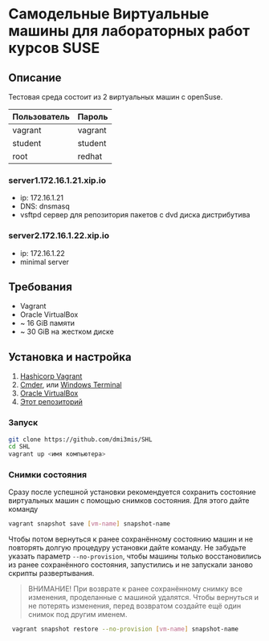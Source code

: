 # Самодельные Виртуальные машины для лабораторных работ курсов SUSE

## Описание

Тестовая среда состоит из 2 виртуальных машин с openSuse.

Пользователь    | Пароль
----------------|--------
vagrant         | vagrant
student         | student
root            | redhat

### server1.172.16.1.21.xip.io

* ip: 172.16.1.21
* DNS: dnsmasq 
* vsftpd сервер для репозитория пакетов с dvd диска дистрибутива


### server2.172.16.1.22.xip.io

* ip: 172.16.1.22
* minimal server

## Требования

* Vagrant
* Oracle VirtualBox
* ~ 16 GiB памяти
* ~ 30 GiB на жестком диске

## Установка и настройка

1. [Hashicorp Vagrant](https://www.vagrantup.com/downloads.html)
2. [Cmder](http://cmder.net/), или [Windows Terminal](https://github.com/microsoft/terminal)
3. [Oracle VirtualBox](https://www.virtualbox.org/wiki/Downloads)
5. [Этот репозиторий](https://github.com/dmi3mis/SHL)

### Запуск 

```bash
git clone https://github.com/dmi3mis/SHL
cd SHL
vagrant up <имя компьютера>

```

### Снимки состояния

Сразу после успешной установки рекомендуется сохранить состояние виртуальных машин с помощью снимков состояния.
Для этого дайте команду

```bash
vagrant snapshot save [vm-name] snapshot-name
```
Чтобы потом вернуться к ранее сохранённому состоянию машин и не повторять долгую процедуру установки дайте команду.
Не забудьте указать параметр `--no-provision`, чтобы машины только восстановились из ранее сохранённого состояния, запустились и не запускали заново скрипты развертывания.

> ВНИМАНИЕ!
> При возврате к ранее сохранённому снимку все изменения, проделанные с машиной удалятся.
> Чтобы вернуться и не потерять изменения, перед возвратом создайте ещё один снимок под другим именем.

```bash
 vagrant snapshot restore --no-provision [vm-name] snapshot-name
```
